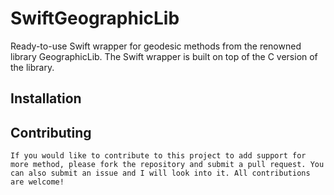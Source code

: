 # SwiftGeographicLib
 Ready-to-use Swift wrapper for geodesic methods from the renowned library GeographicLib. The Swift wrapper is built on top of the C version of the library.
 
 ## Installation
 
 ## Contributing
    If you would like to contribute to this project to add support for more method, please fork the repository and submit a pull request. You can also submit an issue and I will look into it. All contributions are welcome!
